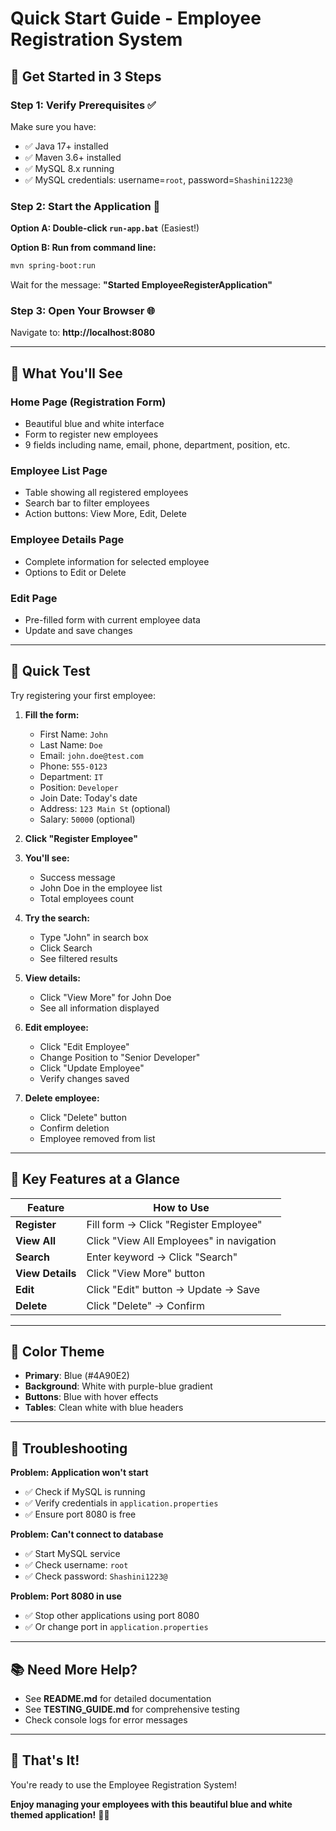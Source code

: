 # Quick Start Guide - Employee Registration System

## 🚀 Get Started in 3 Steps

### Step 1: Verify Prerequisites ✅

Make sure you have:
- ✅ Java 17+ installed
- ✅ Maven 3.6+ installed  
- ✅ MySQL 8.x running
- ✅ MySQL credentials: username=`root`, password=`Shashini1223@`

### Step 2: Start the Application 🎯

**Option A: Double-click `run-app.bat`** (Easiest!)

**Option B: Run from command line:**
```bash
mvn spring-boot:run
```

Wait for the message: **"Started EmployeeRegisterApplication"**

### Step 3: Open Your Browser 🌐

Navigate to: **http://localhost:8080**

---

## 🎨 What You'll See

### Home Page (Registration Form)
- Beautiful blue and white interface
- Form to register new employees
- 9 fields including name, email, phone, department, position, etc.

### Employee List Page
- Table showing all registered employees
- Search bar to filter employees
- Action buttons: View More, Edit, Delete

### Employee Details Page
- Complete information for selected employee
- Options to Edit or Delete

### Edit Page
- Pre-filled form with current employee data
- Update and save changes

---

## 📝 Quick Test

Try registering your first employee:

1. **Fill the form:**
   - First Name: `John`
   - Last Name: `Doe`
   - Email: `john.doe@test.com`
   - Phone: `555-0123`
   - Department: `IT`
   - Position: `Developer`
   - Join Date: Today's date
   - Address: `123 Main St` (optional)
   - Salary: `50000` (optional)

2. **Click "Register Employee"**

3. **You'll see:**
   - Success message
   - John Doe in the employee list
   - Total employees count

4. **Try the search:**
   - Type "John" in search box
   - Click Search
   - See filtered results

5. **View details:**
   - Click "View More" for John Doe
   - See all information displayed

6. **Edit employee:**
   - Click "Edit Employee"
   - Change Position to "Senior Developer"
   - Click "Update Employee"
   - Verify changes saved

7. **Delete employee:**
   - Click "Delete" button
   - Confirm deletion
   - Employee removed from list

---

## 🎯 Key Features at a Glance

| Feature | How to Use |
|---------|------------|
| **Register** | Fill form → Click "Register Employee" |
| **View All** | Click "View All Employees" in navigation |
| **Search** | Enter keyword → Click "Search" |
| **View Details** | Click "View More" button |
| **Edit** | Click "Edit" button → Update → Save |
| **Delete** | Click "Delete" → Confirm |

---

## 🎨 Color Theme

- **Primary**: Blue (#4A90E2)
- **Background**: White with purple-blue gradient
- **Buttons**: Blue with hover effects
- **Tables**: Clean white with blue headers

---

## 🔧 Troubleshooting

**Problem: Application won't start**
- ✅ Check if MySQL is running
- ✅ Verify credentials in `application.properties`
- ✅ Ensure port 8080 is free

**Problem: Can't connect to database**
- ✅ Start MySQL service
- ✅ Check username: `root`
- ✅ Check password: `Shashini1223@`

**Problem: Port 8080 in use**
- ✅ Stop other applications using port 8080
- ✅ Or change port in `application.properties`

---

## 📚 Need More Help?

- See **README.md** for detailed documentation
- See **TESTING_GUIDE.md** for comprehensive testing
- Check console logs for error messages

---

## 🎉 That's It!

You're ready to use the Employee Registration System!

**Enjoy managing your employees with this beautiful blue and white themed application!** 💙🤍

